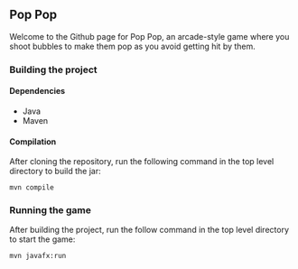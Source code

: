 ## Pop Pop

Welcome to the Github page for Pop Pop, an arcade-style game where you shoot bubbles to make them pop as you avoid getting hit by them.

### Building the project

#### Dependencies

- Java
- Maven

#### Compilation

After cloning the repository, run the following command in the top level directory to build the jar:

    mvn compile

### Running the game

After building the project, run the follow command in the top level directory to start the game:

    mvn javafx:run

